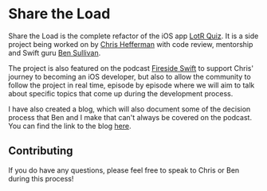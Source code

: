 # Share the Load

Share the Load is the complete refactor of the iOS app [LotR Quiz](http://apps.apple.com/app/id1446587245). It is a side project being worked on by [Chris Hefferman](https://twitter.com/heffertron) with code review, mentorship and Swift guru [Ben Sullivan](https://twitter.com/MrMcSwiftFace). 

The project is also featured on the podcast [Fireside Swift](https://firesideswift.com) to support Chris' journey to becoming an iOS developer, but also to allow the community to follow the project in real time, episode by episode where we will aim to talk about specific topics that come up during the development process. 

I have also created a blog, which will also document some of the decision process that Ben and I make that can't always be covered on the podcast. You can find the link to the blog [here](https://chrishefferman.squarespace.com/blog-landing-page).


## Contributing

If you do have any questions, please feel free to speak to Chris or Ben during this process! 
